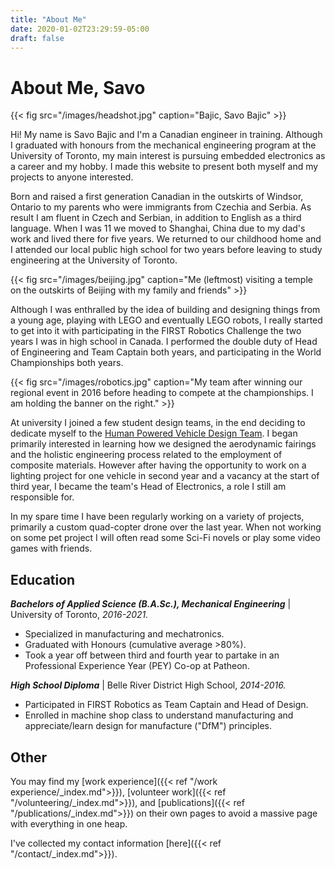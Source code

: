 ```yaml
---
title: "About Me"
date: 2020-01-02T23:29:59-05:00
draft: false
---
```

# About Me, Savo

{{< fig src="/images/headshot.jpg" caption="Bajic, Savo Bajic" >}}

Hi! My name is Savo Bajic and I'm a Canadian engineer in training. Although I graduated with honours from the mechanical engineering program at the University of Toronto, my main interest is pursuing embedded electronics as a career and my hobby. I made this website to present both myself and my projects to anyone interested.

Born and raised a first generation Canadian in the outskirts of Windsor, Ontario to my parents who were immigrants from Czechia and Serbia. As result I am fluent in Czech and Serbian, in addition to English as a third language. When I was 11 we moved to Shanghai, China due to my dad's work and lived there for five years. We returned to our childhood home and I attended our local public high school for two years before leaving to study engineering at the University of Toronto.

{{< fig src="/images/beijing.jpg" caption="Me (leftmost) visiting a temple on the outskirts of Beijing with my family and friends" >}}

Although I was enthralled by the idea of building and designing things from a young age, playing with LEGO and eventually LEGO robots, I really started to get into it with participating in the FIRST Robotics Challenge the two years I was in high school in Canada. I performed the double duty of Head of Engineering and Team Captain both years, and participating in the World Championships both years.

{{< fig src="/images/robotics.jpg" caption="My team after winning our regional event in 2016 before heading to compete at the championships. I am holding the banner on the right." >}}

At university I joined a few student design teams, in the end deciding to dedicate myself to the [Human Powered Vehicle Design Team](https://hpvdt.skule.ca/). I began primarily interested in learning how we designed the aerodynamic fairings and the holistic engineering process related to the employment of composite materials. However after having the opportunity to work on a lighting project for one vehicle in second year and a vacancy at the start of third year, I became the team's Head of Electronics, a role I still am responsible for.

In my spare time I have been regularly working on a variety of projects, primarily a custom quad-copter drone over the last year. When not working on some pet project I will often read some Sci-Fi novels or play some video games with friends.

## Education

***Bachelors of Applied Science (B.A.Sc.), Mechanical Engineering*** | University of Toronto, *2016-2021.*
- Specialized in manufacturing and mechatronics.
- Graduated with Honours (cumulative average >80%).
- Took a year off between third and fourth year to partake in an Professional Experience Year (PEY) Co-op at Patheon.

***High School Diploma*** | Belle River District High School, *2014-2016.*
- Participated in FIRST Robotics as Team Captain and Head of Design.
- Enrolled in machine shop class to understand manufacturing and appreciate/learn design for manufacture ("DfM") principles.

## Other

You may find my [work experience]({{< ref "/work experience/_index.md">}}), [volunteer work]({{< ref "/volunteering/_index.md">}}), and [publications]({{< ref "/publications/_index.md">}}) on their own pages to avoid a massive page with everything in one heap.

I've collected my contact information [here]({{< ref "/contact/_index.md">}}).

